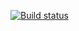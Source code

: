[![Build status](https://ci.appveyor.com/api/projects/status/w6d1cvxc7kr1rang?svg=true)](https://ci.appveyor.com/project/DoroshenkoDenis/appmbankci)
